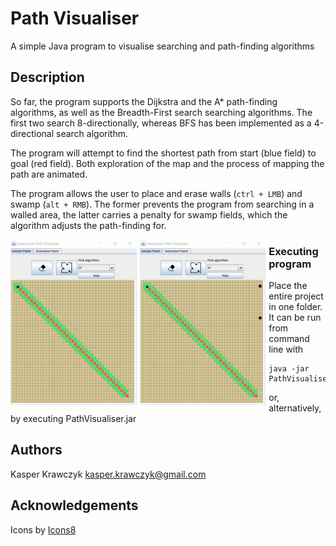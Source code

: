  
 # Path Visualiser

A simple Java program to visualise searching and path-finding algorithms

## Description

So far, the program supports the Dijkstra and the A* path-finding algorithms, as well as the Breadth-First search searching algorithms.
The first two search 8-directionally, whereas BFS has been implemented as a 4-directional search algorithm.

The program will attempt to find the shortest path from start (blue field) to goal (red field). Both exploration of the map and the process of mapping the path are animated.

The program allows the user to place and erase walls (```ctrl + LMB```) and swamp (```alt + RMB```). The former prevents the program from searching in a walled area, the latter carries a penalty for swamp fields, which the algorithm adjusts the path-finding for.

<p align="center">
 <img src="instantPanel_with_AStar.gif" style="float: left; width: 40%; margin-right: 1%; margin-bottom: 0.5em;">
 <img src="animationPanel_with_Dijkstra.gif" style="float: left; width: 40%; margin-right: 1%; margin-bottom: 0.5em;">
</p>

### Executing program

* Place the entire project in one folder.
* It can be run from command line with
```
java -jar PathVisualiserJava.jar
```

or, alternatively, by executing PathVisualiser.jar

## Authors

Kasper Krawczyk
[kasper.krawczyk@gmail.com](kasper.krawczyk@gmail.com)

## Acknowledgements

Icons by <a target="_blank" href="https://icons8.com">Icons8</a>
